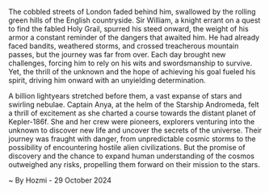 
The cobbled streets of London faded behind him, swallowed by the rolling green hills of the English countryside.  Sir William, a knight errant on a quest to find the fabled Holy Grail, spurred his steed onward, the weight of his armor a constant reminder of the dangers that awaited him.  He had already faced bandits, weathered storms, and crossed treacherous mountain passes, but the journey was far from over.  Each day brought new challenges, forcing him to rely on his wits and swordsmanship to survive.  Yet, the thrill of the unknown and the hope of achieving his goal fueled his spirit, driving him onward with an unyielding determination.

A billion lightyears stretched before them, a vast expanse of stars and swirling nebulae.  Captain Anya, at the helm of the Starship Andromeda, felt a thrill of excitement as she charted a course towards the distant planet of Kepler-186f.  She and her crew were pioneers, explorers venturing into the unknown to discover new life and uncover the secrets of the universe.  Their journey was fraught with danger, from unpredictable cosmic storms to the possibility of encountering hostile alien civilizations.  But the promise of discovery and the chance to expand human understanding of the cosmos outweighed any risks, propelling them forward on their mission to the stars. 

~ By Hozmi - 29 October 2024
